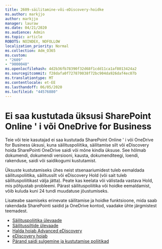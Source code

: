 ```yaml
---
title: 2609-säilitamine-või-eDiscovery-hoidke
ms.author: markjjo
author: markjjo
manager: lauraw
ms.date: 04/21/2020
ms.audience: Admin
ms.topic: article
ROBOTS: NOINDEX, NOFOLLOW
localization_priority: Normal
ms.collection: Adm_O365
ms.custom:
- "2609"
- "9000048"
ms.openlocfilehash: 4d2b36fb78390f32d68f1cdd11ca1af8013424a2
ms.sourcegitcommit: f28dafa0f727870038f72bc904da926daf4ec07b
ms.translationtype: MT
ms.contentlocale: et-EE
ms.lasthandoff: 06/05/2020
ms.locfileid: "44576880"
---
```

# <a name="unable-to-delete-items-in-sharepoint-online-or-onedrive-for-business"></a>Ei saa kustutada üksusi SharePoint Online ' i või OneDrive for Business

Teie või teie kasutajad ei saa kustutada SharePoint Online ' i või OneDrive for Business üksusi, kuna säilituspoliitika, säilitamise silt või eDiscovery hoida SharePointi OneDrive saidi või mõne kindla üksuse. See hõlmab dokumendi, dokumendi versiooni, kausta, dokumenditeegi, loendi, rakenduse, saidi või saidikogumi kustutamist. 

Üksuste kustutamiseks ühes neist stsenaariumidest tuleb eemaldada säilituspoliitika, säilitussilt või eDiscovery Hold (või sait tuleb säilituspoliitikast välja jätta). Peate kas keelata või välistada vastava Hold, mis põhjustab probleemi. Pärast säilituspoliitika või hoidke eemaldamist, võib kuluda kuni 24 tundi muudatuse jõustumiseks. 

Lisateabe saamiseks erinevate säilitamise ja hoidke funktsioone, mida saab rakendada SharePointi saidid ja OneDrive kontod, vaadake ühte järgmistest teemadest.

- [Säilituspoliitika ülevaade](https://docs.microsoft.com/microsoft-365/compliance/retention-policies)
- [Säilitussiltide ülevaade](https://docs.microsoft.com/microsoft-365/compliance/labels)
- [Halda hoiab Advanced eDiscovery](https://docs.microsoft.com/microsoft-365/compliance/managing-holds)
- [eDiscovery hoiab](https://docs.microsoft.com/microsoft-365/compliance/ediscovery-cases#step-4-place-content-locations-on-hold)
- [Pärand saidi sulgemine ja kustutamise poliitikad](https://support.office.com/article/Use-policies-for-site-closure-and-deletion-A8280D82-27FD-48C5-9ADF-8A5431208BA5)